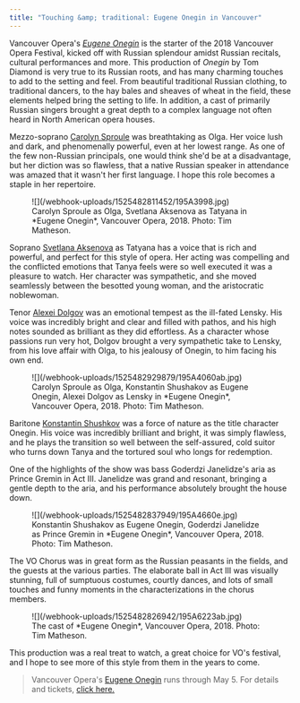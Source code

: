 ```yaml
---
title: "Touching &amp; traditional: Eugene Onegin in Vancouver"
---
```


Vancouver Opera's [*Eugene Onegin*](https://www.vancouveropera.ca/2017/04/27/eugene-onegin/) is the starter of the 2018 Vancouver Opera Festival, kicked off with Russian splendour amidst Russian recitals, cultural performances and more. This production of *Onegin* by Tom Diamond is very true to its Russian roots, and has many charming touches to add to the setting and feel. From beautiful traditional Russian clothing, to traditional dancers, to the hay bales and sheaves of wheat in the field, these elements helped bring the setting to life. In addition, a cast of primarily Russian singers brought a great depth to a complex language not often heard in North American opera houses. 

Mezzo-soprano [Carolyn Sproule](/scene/people/carolyn-sproule/) was breathtaking as Olga. Her voice lush and dark, and phenomenally powerful, even at her lowest range. As one of the few non-Russian principals, one would think she'd be at a disadvantage, but her diction was so flawless, that a native Russian speaker in attendance was amazed that it wasn't her first language. I hope this role becomes a staple in her repertoire. 

<figure data-type="image">
![](/webhook-uploads/1525482811452/195A3998.jpg)
<figcaption>Carolyn Sproule as Olga, Svetlana Aksenova as Tatyana in *Eugene Onegin*, Vancouver Opera, 2018. Photo: Tim Matheson.</figcaption>
</figure>

Soprano [Svetlana Aksenova](/scene/people/svetlana-aksenova/) as Tatyana has a voice that is rich and powerful, and perfect for this style of opera. Her acting was compelling and the conflicted emotions that Tanya feels were so well executed it was a pleasure to watch. Her character was sympathetic, and she moved seamlessly between the besotted young woman, and the aristocratic noblewoman. 

Tenor [Alexei Dolgov](/scene/people/alexei-dolgov/) was an emotional tempest as the ill-fated Lensky. His voice was incredibly bright and clear and filled with pathos, and his high notes sounded as brilliant as they did effortless. As a character whose passions run very hot, Dolgov brought a very sympathetic take to Lensky, from his love affair with Olga, to his jealousy of Onegin, to him facing his own end.

<figure data-type="image">
![](/webhook-uploads/1525482929879/195A4060ab.jpg)
<figcaption>Carolyn Sproule as Olga, Konstantin Shushakov as Eugene Onegin, Alexei Dolgov as Lensky in *Eugene Onegin*, Vancouver Opera, 2018. Photo: Tim Matheson.</figcaption>
</figure>

Baritone [Konstantin Shushkov](/scene/people/konstantin-shushkov/) was a force of nature as the title character Onegin. His voice was incredibly brilliant and bright, it was simply flawless, and he plays the transition so well between the self-assured, cold suitor who turns down Tanya and the tortured soul who longs for redemption. 

One of the highlights of the show was bass Goderdzi Janelidze's aria as Prince Gremin in Act III. Janelidze was grand and resonant, bringing a gentle depth to the aria, and his performance absolutely brought the house down.

<figure data-type="image">
![](/webhook-uploads/1525482837949/195A4660e.jpg)
<figcaption>Konstantin Shushakov as Eugene Onegin, Goderdzi Janelidze as Prince Gremin in *Eugene Onegin*, Vancouver Opera, 2018. Photo: Tim Matheson.</figcaption>
</figure>

The VO Chorus was in great form as the Russian peasants in the fields, and the guests at the various parties. The elaborate ball in Act III was visually stunning, full of sumptuous costumes, courtly dances, and lots of small touches and funny moments in the characterizations in the chorus members.

<figure data-type="image">
![](/webhook-uploads/1525482826942/195A6223ab.jpg)
<figcaption>The cast of *Eugene Onegin*, Vancouver Opera, 2018. Photo: Tim Matheson.</figcaption>
</figure>

This production was a real treat to watch, a great choice for VO's festival, and I hope to see more of this style from them in the years to come.

>Vancouver Opera's [Eugene Onegin](https://www.vancouveropera.ca/2017/04/27/eugene-onegin/) runs through May 5. For details and tickets, [click here.](https://www.vancouveropera.ca/2017/04/27/eugene-onegin/)
